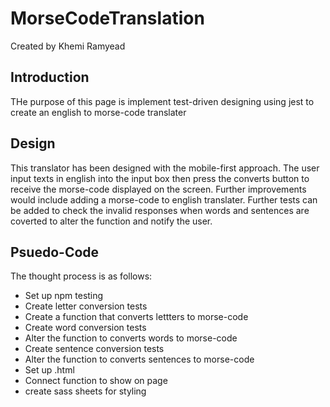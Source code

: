 # MorseCodeTranslation

<p>Created by Khemi Ramyead</p>

<h2>Introduction</h2>

<p>THe purpose of this page is implement test-driven designing using jest to create an english to morse-code translater</p>

<h2>Design</h2>

<p>This translator has been designed with the mobile-first approach. The user input texts in english into the input box then press the converts button to receive the morse-code displayed on the screen. Further improvements would include adding a morse-code to english translater. Further tests can be added to check the invalid responses when words and sentences are coverted to alter the function and notify the user.</p>

<h2>Psuedo-Code</h2>

<p>The thought process is as follows:</p>
<ul>
<li>Set up npm testing</li>
<li>Create letter conversion tests</li>
<li>Create a function that converts lettters to morse-code</li>
<li>Create word conversion tests</li>
<li>Alter the function to converts words to morse-code</li>
<li>Create sentence conversion tests</li>
<li>Alter the function to converts sentences to morse-code</li>
<li>Set up .html</li>
<li>Connect function to show on page</li>
<li>create sass sheets for styling</li>
</ul>